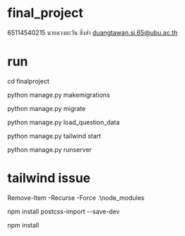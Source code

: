 # final_project
65114540215
นายดวงตะวัน สิ่งส่า
duangtawan.si.65@ubu.ac.th



# run 

cd finalproject

python manage.py makemigrations

python manage.py migrate

python manage.py load_question_data

python manage.py tailwind start

python manage.py runserver


# tailwind issue

Remove-Item -Recurse -Force .\node_modules

npm install postcss-import --save-dev    

npm install



